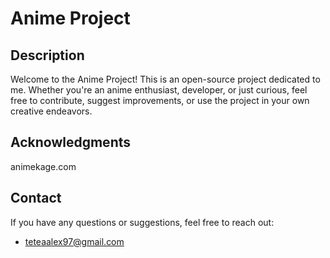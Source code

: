 # Anime Project

## Description

Welcome to the Anime Project! This is an open-source project dedicated to me. Whether you're an anime enthusiast, developer, or just curious, feel free to contribute, suggest improvements, or use the project in your own creative endeavors.

## Acknowledgments

animekage.com

## Contact

If you have any questions or suggestions, feel free to reach out:

- teteaalex97@gmail.com
